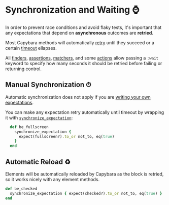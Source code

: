 [async]: https://github.com/teamcapybara/capybara#asynchronous-javascript-ajax-and-friends
[actions]: /guide/essentials/actions
[assertions]: /guide/essentials/assertions
[finders]: /guide/essentials/finders
[matchers]: /guide/essentials/querying
[using_wait_time]: /api/#using-wait-time
[synchronize_expectation]: /api/#synchronize-expectation
[expectations]: /guide/essentials/assertions.html#using-the-assertion-state

# Synchronization and Waiting ⌚️

In order to prevent race conditions and avoid flaky tests, it's important that any expectations that depend on **asynchronous** outcomes are **retried**.

Most Capybara methods will automatically [retry][async] until they succeed or a certain [timeout][using_wait_time] ellapses.

All [finders], [assertions], [matchers], and some [actions] allow passing a `:wait` keyword to specify how many seconds it should be retried before failing or returning control.

## Manual Synchronization ⏱

Automatic synchronization does not apply if you are [writing your own expectations][expectations].

You can make any expectation retry automatically until timeout by wrapping it with [`synchronize_expectation`][synchronize_expectation]:

```ruby
  def be_fullscreen
    synchronize_expectation {
      expect(fullscreen?).to_or not_to, eq(true)
    }
  end
```

## Automatic Reload ♻️

Elements will be automatically reloaded by Capybara as the block is retried, so it works nicely with any element methods.

```ruby
def be_checked
  synchronize_expectation { expect(checked?).to_or not_to, eq(true) }
end
```
